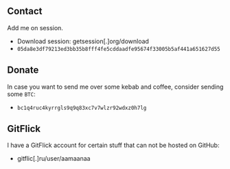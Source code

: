 ## Contact
Add me on session.
- Download session: getsession[.]org/download
- `05da8e3df79213ed3bb35b8fff4fe5cddaadfe95674f33005b5af441a651627d55`

## Donate
In case you want to send me over some kebab and coffee, consider sending some `BTC`:
- `bc1q4ruc4kyrrgls9q9q83xc7v7wlzr92wdxz0h7lg`

## GitFlick
I have a GitFlick account for certain stuff that can not be hosted on GitHub:
- gitflic[.]ru/user/aamaanaa
